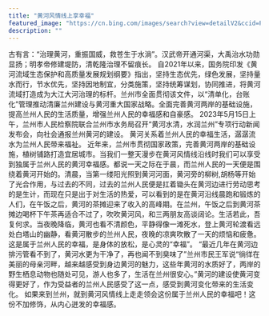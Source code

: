 ```yaml
---
title: "黄河风情线上享幸福"
featured_image: "https://cn.bing.com/images/search?view=detailV2&ccid=PQQ5GNJU&id=12F96C8CC5C166640ED0C970DE03945D079A295A&thid=OIP.PQQ5GNJU02L2WvZ3S8rGiAHaEx&mediaurl=https%3a%2f%2fpic.ntimg.cn%2ffile%2f20150122%2f11871981_193618327000_2.jpg&exph=660&expw=1024&q=%e9%bb%84%e6%b2%b3%e5%9b%be%e7%89%87&simid=608054704153237023&FORM=IRPRST&ck=80E83F6DBE64513961E80613737B4C5D&selectedIndex=15&itb=0"
description: ""
---
```


古有言：“治理黄河，重振国威，救苍生于水淌”。汉武帝开通河渠，大禹治水功勋显扬；明孝帝修建堤防，清乾隆治理不留痕长。
自2021年以来，国务院印发《黄河流域生态保护和高质量发展规划纲要》指出，坚持生态优先，绿色发展，坚持量水而行，节水优先，坚持因地制宜，分类施策，坚持统筹谋划，协同推进，将黄河流域打造成为大江大河治理的标杆。兰州市全面贯彻该文件，以“清单化，台账化”管理推动清廉兰州建设与黄河重大国家战略。全面完善黄河两岸的基础设施，提高兰州人民的生活质量，增强兰州人民的幸福感和自豪感。
2023年5月15日上午，兰州市人民检察院联合兰州市水务局召开“黄河水清，水润兰州”专项行动新闻发布会，向社会通报兰州黄河的建设。
黄河关系着兰州人民的幸福生活，潺潺流水为兰州人民带来福祉。
近年来，兰州市贯彻国家政策，完善黄河两岸的基础设施，植树铺路打造宜居城市。当我们一整天漫步在黄河风情线沿线时我们可以享受到独属于兰州人民的黄河幸福感。都说一天之际在于晨，而兰州人民的一天便是围绕着黄河开始的。清晨，当第一缕阳光照到黄河河面，黄河旁的柳树,胡杨等开始了光合作用，与过去的不同，过去的兰州人民便是扛着锄头在黄河边进行劳动思考的是生计，而现在只是出于对生活的热爱，可以看到的是在黄河沿线晨跑和锻炼的人们，在午饭之后，黄河的茶摊迎来了收入的高峰期。在兰州，午饭之后到黄河茶摊边喝杯下午茶再适合不过了，吹吹黄河风，和三两朋友高谈阔论。生活若此，吾复何求。当夜晚降临，黄河也看不清颜色，平静得像一滩死水，登上黄河轮渡看远处白塔山的幽静，看黄河散步的兰州人民，夜晚的凉爽吹散了一天的烦恼和疲惫。这是属于兰州人民的幸福，是身体的放松，是心灵的“幸福”。
“最近几年在黄河边排污管看不到了，黄河水更为干净了，再也闻不到臭味了”兰州市民王军说“徜徉在美丽的母亲河畔，越来越感受到身边黄河的魅力，这些年黄河的水质好了，两岸的野生栖息动物也随处可见，游人也多了，生活在兰州很安心。”黄河的建设使黄河变得更好了，作为受益者的兰州人民感受了这一点，感受到黄河变化带来的生活变化。
如果来到兰州，就到黄河风情线上走走领会这份属于兰州人民的幸福吧！这份不加修饰，从内心迸发的幸福感。